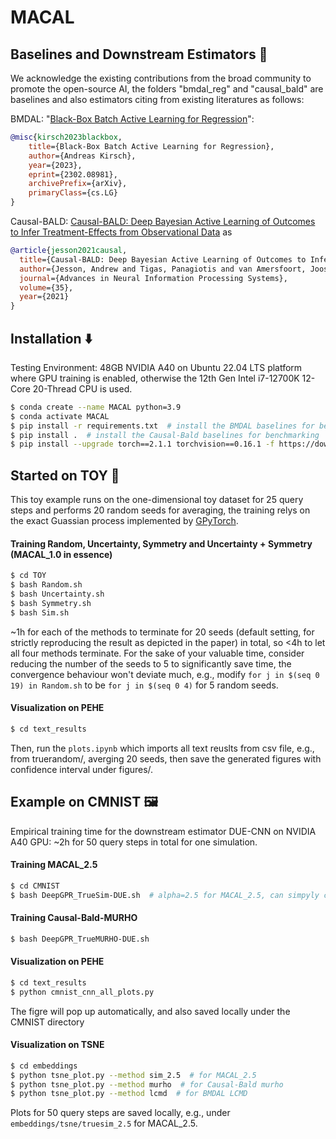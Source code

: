 # MACAL

## Baselines and Downstream Estimators :straight_ruler:
We acknowledge the existing contributions from the broad community to promote the open-source AI, the folders "bmdal_reg" and "causal_bald" are baselines and also estimators citing from existing literatures as follows:

BMDAL: "[Black-Box Batch Active Learning for Regression](https://arxiv.org/abs/2302.08981)":

```bibtex
@misc{kirsch2023blackbox,
    title={Black-Box Batch Active Learning for Regression},
    author={Andreas Kirsch},
    year={2023},
    eprint={2302.08981},
    archivePrefix={arXiv},
    primaryClass={cs.LG}
}
```
Causal-BALD: [Causal-BALD: Deep Bayesian Active Learning of Outcomes to Infer Treatment-Effects from Observational Data](https://arxiv.org/abs/2111.02275) as

```bibtex
@article{jesson2021causal,
  title={Causal-BALD: Deep Bayesian Active Learning of Outcomes to Infer Treatment-Effects from Observational Data},
  author={Jesson, Andrew and Tigas, Panagiotis and van Amersfoort, Joost and Kirsch, Andreas and Shalit, Uri and Gal, Yarin},
  journal={Advances in Neural Information Processing Systems},
  volume={35},
  year={2021}
}
```


## Installation :arrow_down:

Testing Environment: 48GB NVIDIA A40 on Ubuntu 22.04 LTS platform where GPU training is enabled, otherwise the 12th Gen Intel i7-12700K 12-Core 20-Thread CPU is used.

```.sh
$ conda create --name MACAL python=3.9
$ conda activate MACAL
$ pip install -r requirements.txt  # install the BMDAL baselines for benchmarking
$ pip install .  # install the Causal-Bald baselines for benchmarking
$ pip install --upgrade torch==2.1.1 torchvision==0.16.1 -f https://download.pytorch.org/whl/cu118/torch_stable.html
```

## Started on TOY :teddy_bear: 

This toy example runs on the one-dimensional toy dataset for 25 query steps and performs 20 random seeds for averaging, the training relys on the exact Guassian process implemented by [GPyTorch](https://gpytorch.ai).

#### Training Random, Uncertainty, Symmetry and Uncertainty + Symmetry (MACAL_1.0 in essence)
```.sh
$ cd TOY
$ bash Random.sh 
$ bash Uncertainty.sh
$ bash Symmetry.sh
$ bash Sim.sh
```
~1h for each of the methods to terminate for 20 seeds (default setting, for strictly reproducing the result as depicted in the paper) in total, so <4h to let all four methods terminate. For the sake of your valuable time, consider reducing the number of the seeds to 5 to significantly save time, the convergence behaviour won't deviate much, e.g., modify ```for j in $(seq 0 19) in Random.sh``` to be ```for j in $(seq 0 4)``` for 5 random seeds.

#### Visualization on PEHE
```.sh
$ cd text_results
```
Then, run the ```plots.ipynb``` which imports all text reuslts from csv file, e.g., from truerandom/, averging 20 seeds, then save the generated figures with confidence interval under figures/.

## Example on CMNIST :framed_picture:

Empirical training time for the downstream estimator DUE-CNN on NVIDIA A40 GPU: ~2h for 50 query steps in total for one simulation.

#### Training MACAL_2.5

```.sh
$ cd CMNIST
$ bash DeepGPR_TrueSim-DUE.sh  # alpha=2.5 for MACAL_2.5, can simpyly change for other regularization level for ablation stuy.
```

#### Training Causal-Bald-MURHO

```.sh
$ bash DeepGPR_TrueMURHO-DUE.sh
```

#### Visualization on PEHE

```.sh
$ cd text_results
$ python cmnist_cnn_all_plots.py
```
The figre will pop up automatically, and also saved locally under the CMNIST directory

#### Visualization on TSNE

```.sh
$ cd embeddings
$ python tsne_plot.py --method sim_2.5  # for MACAL_2.5
$ python tsne_plot.py --method murho  # for Causal-Bald murho
$ python tsne_plot.py --method lcmd  # for BMDAL LCMD
```
Plots for 50 query steps are saved locally, e.g.,  under ```embeddings/tsne/truesim_2.5``` for MACAL_2.5.
